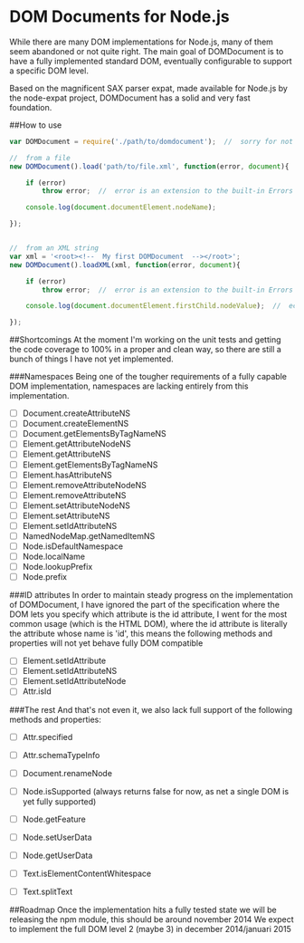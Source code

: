 DOM Documents for Node.js
=========================

While there are many DOM implementations for Node.js, many of them seem abandoned or not quite right. The main goal of DOMDocument is to have a fully implemented standard DOM, eventually configurable to support a specific DOM level.

Based on the magnificent SAX parser expat, made available for Node.js by the node-expat project, DOMDocument has a solid and very fast foundation.

##How to use
```js
var DOMDocument = require('./path/to/domdocument');  //  sorry for not yet releasing this to the mighty NPM

//  from a file
new DOMDocument().load('path/to/file.xml', function(error, document){

	if (error)
		throw error;  //  error is an extension to the built-in Errors

	console.log(document.documentElement.nodeName);

});


//  from an XML string
var xml = '<root><!--  My first DOMDocument  --></root>';
new DOMDocument().loadXML(xml, function(error, document){

	if (error)
		throw error;  //  error is an extension to the built-in Errors

	console.log(document.documentElement.firstChild.nodeValue);  //  echoes the comment contents

});

```


##Shortcomings
At the moment I'm working on the unit tests and getting the code coverage to 100% in a proper and clean way, so there are still a bunch of things I have not yet implemented.

###Namespaces
Being one of the tougher requirements of a fully capable DOM implementation, namespaces are lacking entirely from this implementation.
- [ ] Document.createAttributeNS
- [ ] Document.createElementNS
- [ ] Document.getElementsByTagNameNS
- [ ] Element.getAttributeNodeNS
- [ ] Element.getAttributeNS
- [ ] Element.getElementsByTagNameNS
- [ ] Element.hasAttributeNS
- [ ] Element.removeAttributeNodeNS
- [ ] Element.removeAttributeNS
- [ ] Element.setAttributeNodeNS
- [ ] Element.setAttributeNS
- [ ] Element.setIdAttributeNS
- [ ] NamedNodeMap.getNamedItemNS
- [ ] Node.isDefaultNamespace
- [ ] Node.localName
- [ ] Node.lookupPrefix
- [ ] Node.prefix

###ID attributes
In order to maintain steady progress on the implementation of DOMDocument, I have ignored the part of the specification where the DOM lets you specify which attribute is the id attribute, I went for the most common usage (which is the HTML DOM), where the id attribute is literally the attribute whose name is 'id', this means the following methods and properties will not yet behave fully DOM compatible
- [ ] Element.setIdAttribute
- [ ] Element.setIdAttributeNS
- [ ] Element.setIdAttributeNode
- [ ] Attr.isId

###The rest
And that's not even it, we also lack full support of the following methods and properties:
- [ ] Attr.specified
- [ ] Attr.schemaTypeInfo
- [ ] Document.renameNode
- [ ] Node.isSupported (always returns false for now, as net a single DOM is yet fully supported)
- [ ] Node.getFeature
- [ ] Node.setUserData
- [ ] Node.getUserData
- [ ] Text.isElementContentWhitespace
- [ ] Text.splitText


##Roadmap
Once the implementation hits a fully tested state we will be releasing the npm module, this should be around november 2014
We expect to implement the full DOM level 2 (maybe 3) in december 2014/januari 2015
